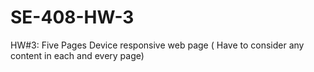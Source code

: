 # SE-408-HW-3
HW#3: Five Pages Device responsive web page ( Have to consider any content in each and every page)
